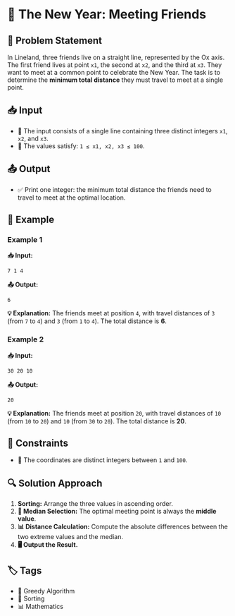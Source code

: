 # 🏡 The New Year: Meeting Friends

## 📜 Problem Statement
In Lineland, three friends live on a straight line, represented by the Ox axis. The first friend lives at point `x1`, the second at `x2`, and the third at `x3`. They want to meet at a common point to celebrate the New Year. The task is to determine the **minimum total distance** they must travel to meet at a single point.

## 📥 Input
- 📌 The input consists of a single line containing three distinct integers `x1`, `x2`, and `x3`.
- 📌 The values satisfy: `1 ≤ x1, x2, x3 ≤ 100`.

## 📤 Output
- ✅ Print one integer: the minimum total distance the friends need to travel to meet at the optimal location.

## 🔢 Example
### Example 1
**📥 Input:**
```
7 1 4
```
**📤 Output:**
```
6
```
**💡 Explanation:** The friends meet at position `4`, with travel distances of `3` (from `7` to `4`) and `3` (from `1` to `4`). The total distance is **6**.

### Example 2
**📥 Input:**
```
30 20 10
```
**📤 Output:**
```
20
```
**💡 Explanation:** The friends meet at position `20`, with travel distances of `10` (from `10` to `20`) and `10` (from `30` to `20`). The total distance is **20**.

## 📏 Constraints
- 🔢 The coordinates are distinct integers between `1` and `100`.

## 🔍 Solution Approach
1. **Sorting:** Arrange the three values in ascending order.
2. **🎯 Median Selection:** The optimal meeting point is always the **middle value**.
3. **📊 Distance Calculation:** Compute the absolute differences between the two extreme values and the median.
4. **🖥️ Output the Result.**

## 🏷️ Tags
- 📌 Greedy Algorithm
- 🎯 Sorting
- 📊 Mathematics